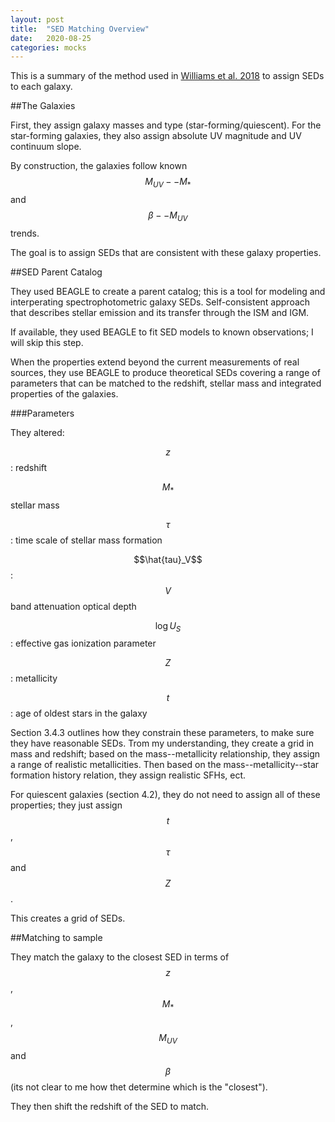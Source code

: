 ```yaml
---
layout: post
title:  "SED Matching Overview"
date:   2020-08-25
categories: mocks
---
```


This is a summary of the method used in <a href="https://ui.adsabs.harvard.edu/abs/2018ApJS..236...33W/abstract"> Williams et al. 2018</a> to assign SEDs to each galaxy.

##The Galaxies

First, they assign galaxy masses and type (star-forming/quiescent). For the star-forming galaxies, they also assign absolute UV magnitude and UV continuum slope.

By construction, the galaxies follow known $$M_{UV}--M_*$$ and $$\beta--M_{UV}$$ trends.

The goal is to assign SEDs that are consistent with these galaxy properties.

##SED Parent Catalog


They used BEAGLE to create a parent catalog; this is a tool for modeling and interperating spectrophotometric galaxy SEDs. Self-consistent approach that describes stellar emission and its transfer through the ISM and IGM.

If available, they used BEAGLE to fit SED models to known observations; I will skip this step.

When the properties extend beyond the current measurements of real sources, they use BEAGLE to produce theoretical SEDs covering a range of parameters that can be matched to the redshift, stellar mass and integrated properties of the galaxies.


###Parameters

They altered:

$$z$$: redshift

$$M_*$$ stellar mass

$$\tau$$: time scale of stellar mass formation

$$\hat{tau}_V$$: $$V$$ band attenuation optical depth

$$\log U_S$$: effective gas ionization parameter

$$Z$$: metallicity

$$t$$: age of oldest stars in the galaxy


Section 3.4.3 outlines how they constrain these parameters, to make sure they have reasonable SEDs. Trom my understanding, they create a grid in mass and redshift; based on the mass--metallicity relationship, they assign a range of realistic metallicities. Then based on the mass--metallicity--star formation history relation, they assign realistic SFHs, ect.

For quiescent galaxies (section 4.2), they do not need to assign all of these properties; they just assign $$t$$, $$\tau$$ and $$Z$$.

This creates a grid of SEDs.

##Matching to sample

They match the galaxy to the closest SED in terms of $$z$$, $$M_*$$, $$M_{UV}$$ and $$\beta$$ (its not clear to me how thet determine which is the "closest").

They then shift the redshift of the SED to match.
